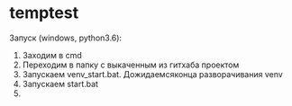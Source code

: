 # temptest

Запуск (windows, python3.6):
1. Заходим в cmd
2. Переходим в папку с выкаченным из гитхаба проектом
3. Запускаем venv_start.bat. Дожидаемсяконца разворачивания venv
4. Запускаем start.bat
5.